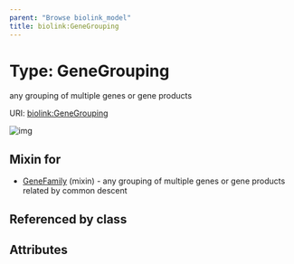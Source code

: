 ```yaml
---
parent: "Browse biolink_model"
title: biolink:GeneGrouping
---
```


# Type: GeneGrouping


any grouping of multiple genes or gene products

URI: [biolink:GeneGrouping](https://w3id.org/biolink/vocab/GeneGrouping)

![img](http://yuml.me/diagram/nofunky;dir:TB/class/\[GeneFamily]uses%20-.->\[GeneGrouping])

## Mixin for

 * [GeneFamily](GeneFamily.md) (mixin)  - any grouping of multiple genes or gene products related by common descent

## Referenced by class


## Attributes

